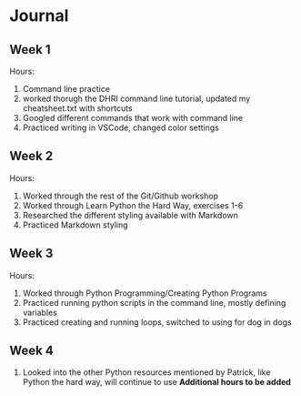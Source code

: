 # Journal

## Week 1
Hours:
1. Command line practice
2. worked thorugh the DHRI command line tutorial, updated my cheatsheet.txt with shortcuts
3. Googled different commands that work with command line
4. Practiced writing in VSCode, changed color settings

## Week 2
Hours:
1. Worked through the rest of the Git/Github workshop
2. Worked through Learn Python the Hard Way, exercises 1-6
3. Researched the different styling available with Markdown
4. Practiced Markdown styling 

## Week 3
Hours:
1. Worked through Python Programming/Creating Python Programs 
2. Practiced running python scripts in the command line, mostly defining variables
3. Practiced creating and running loops, switched to using for dog in dogs

## Week 4
1. Looked into the other Python resources mentioned by Patrick, like Python the hard way, will continue to use <b/>
Additional hours to be added

